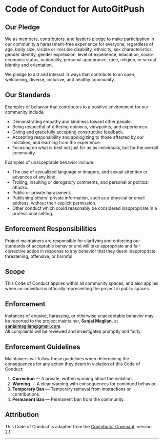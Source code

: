 # Code of Conduct for AutoGitPush

## Our Pledge
We as members, contributors, and leaders pledge to make participation in our community a harassment-free experience for everyone, regardless of age, body size, visible or invisible disability, ethnicity, sex characteristics, gender identity, gender expression, level of experience, education, socio-economic status, nationality, personal appearance, race, religion, or sexual identity and orientation.

We pledge to act and interact in ways that contribute to an open, welcoming, diverse, inclusive, and healthy community.

## Our Standards
Examples of behavior that contributes to a positive environment for our community include:
- Demonstrating empathy and kindness toward other people.
- Being respectful of differing opinions, viewpoints, and experiences.
- Giving and gracefully accepting constructive feedback.
- Accepting responsibility and apologizing to those affected by our mistakes, and learning from the experience.
- Focusing on what is best not just for us as individuals, but for the overall community.

Examples of unacceptable behavior include:
- The use of sexualized language or imagery, and sexual attention or advances of any kind.
- Trolling, insulting or derogatory comments, and personal or political attacks.
- Public or private harassment.
- Publishing others' private information, such as a physical or email address, without their explicit permission.
- Other conduct which could reasonably be considered inappropriate in a professional setting.

## Enforcement Responsibilities
Project maintainers are responsible for clarifying and enforcing our standards of acceptable behavior and will take appropriate and fair corrective action in response to any behavior that they deem inappropriate, threatening, offensive, or harmful.

## Scope
This Code of Conduct applies within all community spaces, and also applies when an individual is officially representing the project in public spaces.

## Enforcement
Instances of abusive, harassing, or otherwise unacceptable behavior may be reported to the project maintainer, **Sanjai Magilan**, at **sanjaimagilan@gmail.com**.  
All complaints will be reviewed and investigated promptly and fairly.

## Enforcement Guidelines
Maintainers will follow these guidelines when determining the consequences for any action they deem in violation of this Code of Conduct:

1. **Correction** — A private, written warning about the violation.
2. **Warning** — A clear warning with consequences for continued behavior.
3. **Temporary Ban** — Temporary removal from interactions or contributions.
4. **Permanent Ban** — Permanent ban from the community.

## Attribution
This Code of Conduct is adapted from the [Contributor Covenant](https://www.contributor-covenant.org), version 2.1.

---
